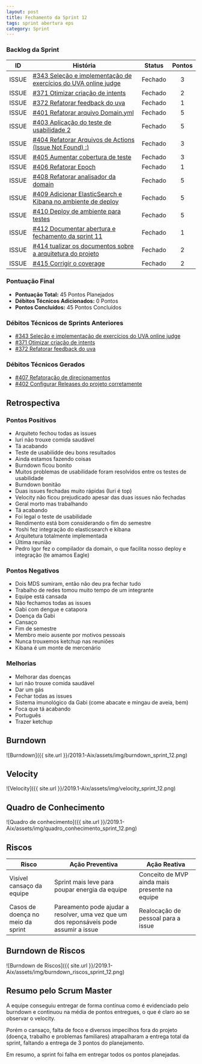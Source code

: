 ```yaml
---
layout: post
title: Fechamento da Sprint 12
tags: sprint abertura eps
category: Sprint
---
```


### Backlog da Sprint

| ID | História | Status | Pontos |
|:--:| ------- | :----: | :----: |
|ISSUE|[#343 Seleção e implementação de exercícios do UVA online judge](https://github.com/fga-eps-mds/2019.1-Aix/issues/343)|Fechado|3|
|ISSUE|[#371 Otimizar criação de intents](https://github.com/fga-eps-mds/2019.1-Aix/issues/371)|Fechado|2|
|ISSUE|[#372 Refatorar feedback do uva](https://github.com/fga-eps-mds/2019.1-Aix/issues/372)|Fechado|1|
|ISSUE|[#401 Refatorar arquivo Domain.yml](https://github.com/fga-eps-mds/2019.1-Aix/issues/341)|Fechado|5|
|ISSUE|[#403 Aplicação do teste de usabilidade 2](https://github.com/fga-eps-mds/2019.1-Aix/issues/403)|Fechado|5|
|ISSUE|[#404 Refatorar Arquivos de Actions (Issue Not Found) :)](https://github.com/fga-eps-mds/2019.1-Aix/issues/404)|Fechado|3|
|ISSUE|[#405 Aumentar cobertura de teste](https://github.com/fga-eps-mds/2019.1-Aix/issues/405)|Fechado|3|
|ISSUE|[#406 Refatorar Epoch](https://github.com/fga-eps-mds/2019.1-Aix/issues/406)|Fechado|1|
|ISSUE|[#408 Refatorar analisador da domain](https://github.com/fga-eps-mds/2019.1-Aix/issues/408)|Fechado|5|
|ISSUE|[#409 Adicionar ElasticSearch e Kibana no ambiente de deploy](https://github.com/fga-eps-mds/2019.1-Aix/issues/409)|Fechado|5|
|ISSUE|[#410 Deploy de ambiente para testes](https://github.com/fga-eps-mds/2019.1-Aix/issues/410)|Fechado|5|
|ISSUE|[#412 Documentar abertura e fechamento da sprint 11](https://github.com/fga-eps-mds/2019.1-Aix/issues/412)|Fechado|1|
|ISSUE|[#414 tualizar os documentos sobre a arquitetura do projeto](https://github.com/fga-eps-mds/2019.1-Aix/issues/414)|Fechado|2|
|ISSUE|[#415 Corrigir o coverage](https://github.com/fga-eps-mds/2019.1-Aix/issues/415)|Fechado|2|

### Pontuação Final

* __Pontuação Total:__ 45 Pontos Planejados
* __Débitos Técnicos Adicionados:__ 0 Pontos 
* __Pontos Concluídos:__ 45 Pontos Concluídos

### Débitos Técnicos de Sprints Anteriores

* [#343 Seleção e implementação de exercícios do UVA online judge](https://github.com/fga-eps-mds/2019.1-Aix/issues/343)
* [#371 Otimizar criação de intents](https://github.com/fga-eps-mds/2019.1-Aix/issues/371)
* [#372 Refatorar feedback do uva](https://github.com/fga-eps-mds/2019.1-Aix/issues/372)

### Débitos Técnicos Gerados

* [#407 Refatoração de direcionamentos](https://github.com/fga-eps-mds/2019.1-Aix/issues/407)
* [#402 Configurar Releases do projeto corretamente](https://github.com/fga-eps-mds/2019.1-Aix/issues/402)


## Retrospectiva

### Pontos Positivos

- Arquiteto fechou todas as issues
- Iuri não trouxe comida saudável
- Tá acabando
- Teste de usabilidde deu bons resultados
- Ainda estamos fazendo coisas
- Burndown ficou bonito
- Muitos problemas de usabilidade foram resolvidos entre os testes de usabilidade
- Burndown bonitão
- Duas issues fechadas muito rápidas (Iuri é top)
- Velocity não ficou prejudicado apesar das duas issues não fechadas
- Geral morto mas trabalhando
- Tá acabando
- Foi legal o teste de usabilidade
- Rendimento está bom considerando o fim do semestre
- Yoshi fez integração do elasticsearch e kibana
- Arquitetura totalmente implementada
- Última reunião
- Pedro Igor fez o compilador da domain, o que facilita nosso deploy e integração (te amamos Eagle)


### Pontos Negativos

- Dois MDS sumiram, então não deu pra fechar tudo
- Trabalho de redes tomou muito tempo de um integrante
- Equipe está cansada
- Não fechamos todas as issues
- Gabi com dengue e catapora
- Doença da Gabi
- Cansaço
- Fim de semestre
- Membro meio ausente por motivos pessoais
- Nunca trouxemos ketchup nas reuniões
- Kibana é um monte de mercenário


### Melhorias

- Melhorar das doenças
- Iuri não trouxe comida saudável
- Dar um gás
- Fechar todas as issues
- Sistema imunológico da Gabi (come abacate e mingau de aveia, bem)
- Foca que tá acabando 
- Português
- Trazer ketchup

## Burndown

![Burndown]({{ site.url }}/2019.1-Aix/assets/img/burndown_sprint_12.png)

## Velocity

![Velocity]({{ site.url }}/2019.1-Aix/assets/img/velocity_sprint_12.png)

## Quadro de Conhecimento

![Quadro de conhecimento]({{ site.url }}/2019.1-Aix/assets/img/quadro_conhecimento_sprint_12.png)

## Riscos

| Risco  | Ação Preventiva  | Ação Reativa  |
|---|---|---|
| Visível cansaço da equipe |Sprint mais leve para poupar energia da equipe |Conceito de MVP ainda mais presente na equipe |
| Casos de doença no meio da sprint |Pareamento pode ajudar a resolver, uma vez que um dos reponsáveis pode assumir a issue |Realocação de pessoal para a issue |

## Burndown de Riscos

![Burndown de Riscos]({{ site.url }}/2019.1-Aix/assets/img/burndown_riscos_sprint_12.png)

## Resumo pelo Scrum Master

A equipe conseguiu entregar de forma contínua como é evidenciado pelo burndown e continuou na média de pontos entregues, o que é claro ao se observar o velocity.

Porém o cansaço, falta de foco e diversos impecilhos fora do projeto (doença, trabalho e problemas familiares) atrapalharam a entrega total da sprint, faltando a entrega de 3 pontos do planejamento.

Em resumo, a sprint foi falha em entregar todos os pontos planejadas.